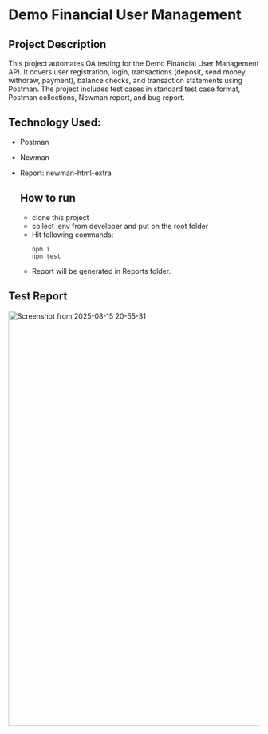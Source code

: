 # Demo Financial User Management

## Project Description

This project automates QA testing for the Demo Financial User Management API. 
It covers user registration, login, transactions (deposit, send money, withdraw, payment), 
balance checks, and transaction statements using Postman. The project includes 
test cases in standard test case format, Postman collections, Newman report, and bug report.


## Technology Used:
- Postman
- Newman
- Report: newman-html-extra

  ## How to run
  - clone this project
  - collect .env from developer and put on the root folder
  - Hit following commands:
    ```
    npm i
    npm test
    ```
  - Report will be generated in Reports folder. 
  
## Test Report
<img width="835" height="830" alt="Screenshot from 2025-08-15 20-55-31" src="https://github.com/user-attachments/assets/ca9844aa-5ff8-4fd3-8394-647e6d60505c" />
